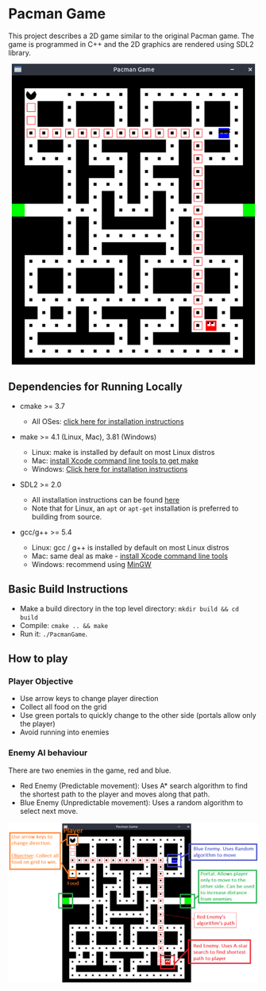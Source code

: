 # Pacman Game
This project describes a 2D game similar to the original Pacman game. The game is programmed in C++ and the 2D graphics are rendered using SDL2 library.

<p align="center">
<img src="run.png" width="490" height="606"/>
</p>

## Dependencies for Running Locally
* cmake >= 3.7
  * All OSes: [click here for installation instructions](https://cmake.org/install/)

* make >= 4.1 (Linux, Mac), 3.81 (Windows)
  * Linux: make is installed by default on most Linux distros
  * Mac: [install Xcode command line tools to get make](https://developer.apple.com/xcode/features/)
  * Windows: [Click here for installation instructions](http://gnuwin32.sourceforge.net/packages/make.htm)

* SDL2 >= 2.0
  * All installation instructions can be found [here](https://wiki.libsdl.org/Installation)
  * Note that for Linux, an `apt` or `apt-get` installation is preferred to building from source.
  
* gcc/g++ >= 5.4
  * Linux: gcc / g++ is installed by default on most Linux distros
  * Mac: same deal as make - [install Xcode command line tools](https://developer.apple.com/xcode/features/)
  * Windows: recommend using [MinGW](http://www.mingw.org/)

## Basic Build Instructions
* Make a build directory in the top level directory: `mkdir build && cd build`
* Compile: `cmake .. && make`
* Run it: `./PacmanGame`.

## How to play
### Player Objective
* Use arrow keys to change player direction
* Collect all food on the grid
* Use green portals to quickly change to the other side (portals allow only the player)
* Avoid running into enemies

### Enemy AI behaviour
There are two enemies in the game, red and blue.
* Red Enemy (Predictable movement): Uses A* search algorithm to find the shortest path to the player and moves along that path.
* Blue Enemy (Unpredictable movement): Uses a random algorithm to select next move.

<img src="howto.png"/>